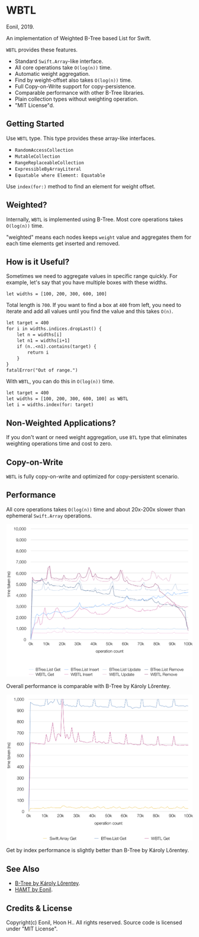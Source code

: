 WBTL
=====
Eonil, 2019.

An implementation of Weighted B-Tree based List for Swift.

`WBTL` provides these features.

- Standard `Swift.Array`-like interface.
- All core operations take `O(log(n))` time.
- Automatic weight aggregation.
- Find by weight-offset also takes `O(log(n))` time.
- Full Copy-on-Write support for copy-persistence.
- Comparable performance with other B-Tree libraries.
- Plain collection types without weighting operation.
- "MIT License"d.



Getting Started
------------------
Use `WBTL` type. This type provides these array-like interfaces.

- `RandomAccessCollection`
- `MutableCollection`
- `RangeReplaceableCollection`
- `ExpressibleByArrayLiteral`
- `Equatable where Element: Equatable`

Use `index(for:)` method to find an element for weight offset.





Weighted?
-------------
Internally, `WBTL` is implemented using B-Tree. 
Most core operations takes `O(log(n))` time.

"weighted" means each nodes keeps `weight` value and aggregates
them for each time elements get inserted and removed.



How is it Useful?
-------------------
Sometimes we need to aggregate values in specific range quickly.
For example, let's say that you have multiple boxes with these widths. 

    let widths = [100, 200, 300, 600, 100]
    
Total length is `700`. If you want to find a box at `400` from left, 
you need to iterate and add all values until you find the value
and this takes `O(n)`.

    let target = 400
    for i in widths.indices.dropLast() {
        let n = widths[i]
        let n1 = widths[i+1]
        if (n..<n1).contains(target) {
            return i
        }
    }
    fatalError("Out of range.")

With `WBTL`, you can do this in `O(log(n))` time.

    let target = 400
    let widths = [100, 200, 300, 600, 100] as WBTL
    let i = widths.index(for: target)



Non-Weighted Applications?
-----------------------------------
If you don't want or need weight aggregation, use `BTL` type that eliminates
weighting operations time and cost to zero.



Copy-on-Write
------------------
`WBTL` is fully copy-on-write and optimized for copy-persistent scenario.






Performance
---------------
All core operations takes `O(log(n))` time and about 20x-200x slower than
ephemeral `Swift.Array` operations.

![CRUD](WBTLBenchmark/CRUD1.png)

Overall performance is comparable with B-Tree by Károly Lőrentey.

![Get](WBTLBenchmark/Get1.png)

Get by index performance is slightly better than B-Tree by Károly Lőrentey.



See Also
-----------
- [B-Tree by Károly Lőrentey](https://github.com/attaswift/BTree).
- [HAMT by Eonil](https://github.com/eonil/swift-hamt).



Credits & License
----------------------
Copyright(c) Eonil, Hoon H.. All rights reserved.
Source code is licensed under "MIT License".
